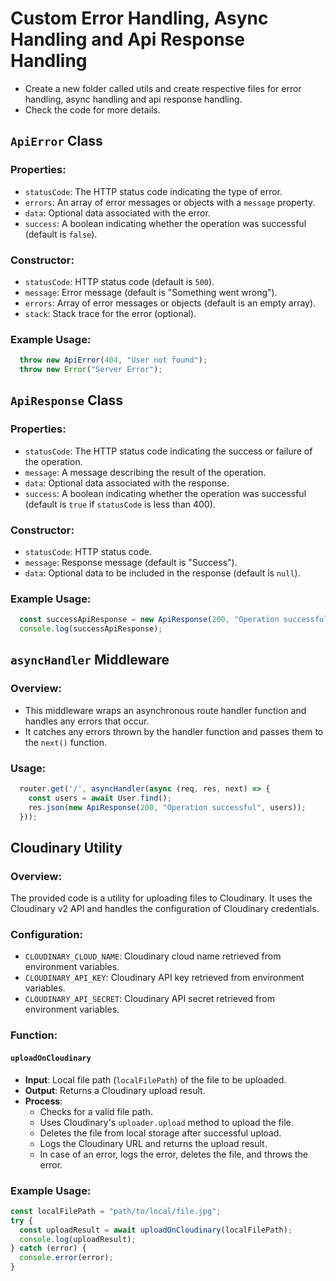 # Custom Error Handling, Async Handling and Api Response Handling

- Create a new folder called utils and create respective files for error handling, async handling and api response handling.
- Check the code for more details.

## `ApiError` Class

### Properties:
- `statusCode`: The HTTP status code indicating the type of error.
- `errors`: An array of error messages or objects with a `message` property.
- `data`: Optional data associated with the error.
- `success`: A boolean indicating whether the operation was successful (default is `false`).

### Constructor:
- `statusCode`: HTTP status code (default is `500`).
- `message`: Error message (default is "Something went wrong").
- `errors`: Array of error messages or objects (default is an empty array).
- `stack`: Stack trace for the error (optional).

### Example Usage:
```javascript
  throw new ApiError(404, "User not found");
  throw new Error("Server Error");
```

## `ApiResponse` Class

### Properties:
- `statusCode`: The HTTP status code indicating the success or failure of the operation.
- `message`: A message describing the result of the operation.
- `data`: Optional data associated with the response.
- `success`: A boolean indicating whether the operation was successful (default is `true` if `statusCode` is less than 400).

### Constructor:
- `statusCode`: HTTP status code.
- `message`: Response message (default is "Success").
- `data`: Optional data to be included in the response (default is `null`).

### Example Usage:
```javascript
  const successApiResponse = new ApiResponse(200, "Operation successful", { key: 'value' });
  console.log(successApiResponse);
```

## `asyncHandler` Middleware

### Overview:
- This middleware wraps an asynchronous route handler function and handles any errors that occur.
- It catches any errors thrown by the handler function and passes them to the `next()` function.

### Usage:
```javascript
  router.get('/', asyncHandler(async (req, res, next) => {
    const users = await User.find();
    res.json(new ApiResponse(200, "Operation successful", users));
  }));
```

## Cloudinary Utility

### Overview:
The provided code is a utility for uploading files to Cloudinary. It uses the Cloudinary v2 API and handles the configuration of Cloudinary credentials.

### Configuration:
- `CLOUDINARY_CLOUD_NAME`: Cloudinary cloud name retrieved from environment variables.
- `CLOUDINARY_API_KEY`: Cloudinary API key retrieved from environment variables.
- `CLOUDINARY_API_SECRET`: Cloudinary API secret retrieved from environment variables.

### Function:
#### `uploadOnCloudinary`
- **Input**: Local file path (`localFilePath`) of the file to be uploaded.
- **Output**: Returns a Cloudinary upload result.
- **Process**:
  - Checks for a valid file path.
  - Uses Cloudinary's `uploader.upload` method to upload the file.
  - Deletes the file from local storage after successful upload.
  - Logs the Cloudinary URL and returns the upload result.
  - In case of an error, logs the error, deletes the file, and throws the error.

### Example Usage:
```javascript
const localFilePath = "path/to/local/file.jpg";
try {
  const uploadResult = await uploadOnCloudinary(localFilePath);
  console.log(uploadResult);
} catch (error) {
  console.error(error);
}
```

